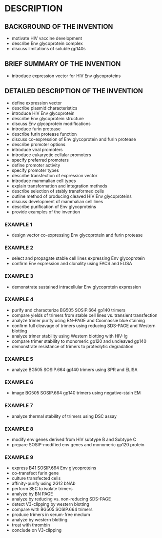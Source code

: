 # DESCRIPTION

## BACKGROUND OF THE INVENTION

- motivate HIV vaccine development
- describe Env glycoprotein complex
- discuss limitations of soluble gp140s

## BRIEF SUMMARY OF THE INVENTION

- introduce expression vector for HIV Env glycoproteins

## DETAILED DESCRIPTION OF THE INVENTION

- define expression vector
- describe plasmid characteristics
- introduce HIV Env glycoprotein
- describe Env glycoprotein structure
- discuss Env glycoprotein modifications
- introduce furin protease
- describe furin protease function
- discuss co-expression of Env glycoprotein and furin protease
- describe promoter options
- introduce viral promoters
- introduce eukaryotic cellular promoters
- specify preferred promoters
- define promoter activity
- specify promoter types
- describe transfection of expression vector
- introduce mammalian cell types
- explain transformation and integration methods
- describe selection of stably transformed cells
- outline method of producing cleaved HIV Env glycoproteins
- discuss development of mammalian cell lines
- describe purification of Env glycoproteins
- provide examples of the invention

### EXAMPLE 1

- design vector co-expressing Env glycoprotein and furin protease

### EXAMPLE 2

- select and propagate stable cell lines expressing Env glycoprotein
- confirm Env expression and clonality using FACS and ELISA

### EXAMPLE 3

- demonstrate sustained intracellular Env glycoprotein expression

### EXAMPLE 4

- purify and characterize BG505 SOSIP.664 gp140 trimers
- compare yields of trimers from stable cell lines vs. transient transfection
- analyze trimer purity using BN-PAGE and Coomassie blue staining
- confirm full cleavage of trimers using reducing SDS-PAGE and Western blotting
- analyze trimer stability using Western blotting with HIV-Ig
- compare trimer stability to monomeric gp120 and uncleaved gp140
- demonstrate resistance of trimers to proteolytic degradation

### EXAMPLE 5

- analyze BG505 SOSIP.664 gp140 trimers using SPR and ELISA

### EXAMPLE 6

- image BG505 SOSIP.664 gp140 trimers using negative-stain EM

### EXAMPLE 7

- analyze thermal stability of trimers using DSC assay

### EXAMPLE 8

- modify env genes derived from HIV subtype B and Subtype C
- prepare SOSIP-modified env genes and monomeric gp120 protein

### EXAMPLE 9

- express B41 SOSIP.664 Env glycoproteins
- co-transfect furin gene
- culture transfected cells
- affinity-purify using 2G12 bNAb
- perform SEC to isolate trimers
- analyze by BN PAGE
- analyze by reducing vs. non-reducing SDS-PAGE
- detect V3-clipping by western blotting
- compare with BG505 SOSIP.664 trimers
- produce trimers in serum-free medium
- analyze by western blotting
- treat with thrombin
- conclude on V3-clipping

